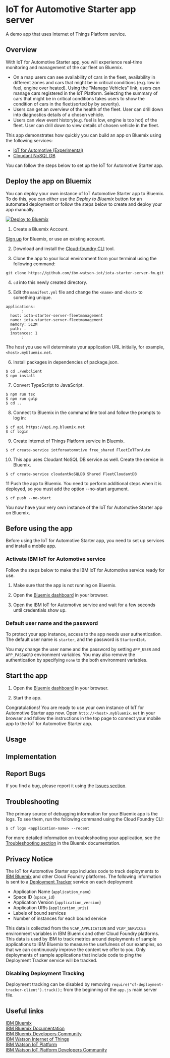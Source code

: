 # IoT for Automotive Starter app server
A demo app that uses Internet of Things Platform service.

## Overview
With IoT for Automotive Starter app, you will experience real-time monitoring and management of the car fleet on Bluemix.  
* On a map users can see availability of cars in the fleet, availability in different zones and cars that might be in critical conditions (e.g. low in fuel, engine over heated). Using the "Manage Vehicles" link, users can manage cars registered in the IoT Platform. Selecting the summary of cars that might be in critical conditions takes users to show the condition of cars in the fleet(sorted by by severity).  
* Users can get an overview of the health of the fleet. User can drill down into diagnostics details of a chosen vehicle.  
* Users can view event history(e.g. fuel is low, engine is too hot) of the fleet. User can drill down to view details of chosen vehicle in the fleet.

This app demonstrates how quickly you can build an app on Bluemix using the following services:

   * [IoT for Automotive (Experimental)](https://console.ng.bluemix.net/catalog/services/iot-for-automotive/)
   * [Cloudant NoSQL DB](https://console.ng.bluemix.net/catalog/services/cloudant-nosql-db/)

You can follow the steps below to set up the IoT for Automotive Starter app.

## Deploy the app on Bluemix
You can deploy your own instance of IoT Automotive Starter app to Bluemix.
To do this, you can either use the _Deploy to Bluemix_ button for an automated deployment or follow the steps below to create and deploy your app manually.

[![Deploy to Bluemix](https://bluemix.net/deploy/button.png)](https://bluemix.net/deploy?repository=https://github.com/ibm-watson-iot/iota-starter-server-fm.git)

1. Create a Bluemix Account.

  [Sign up][bluemix_signup_url] for Bluemix, or use an existing account.

2. Download and install the [Cloud-foundry CLI][cloud_foundry_url] tool.

3. Clone the app to your local environment from your terminal using the following command:

  ```
  git clone https://github.com/ibm-watson-iot/iota-starter-server-fm.git
  ```

4. `cd` into this newly created directory.

5. Edit the `manifest.yml` file and change the `<name>` and `<host>` to something unique.

  ```
  applications:
         :
    host: iota-starter-server-fleetmanagement
    name: iota-starter-server-fleetmanagement
    memory: 512M
    path: .
    instances: 1
         :
  ```
  The host you use will determinate your application URL initially, for example, `<host>.mybluemix.net`.

6. Install packages in dependencies of package.json.

  ```
  $ cd ./webclient
  $ npm install
  ```

7. Convert TypeScript to JavaScript.

  ```
  $ npm run tsc
  $ npm run gulp
  $ cd ..
  ```

8. Connect to Bluemix in the command line tool and follow the prompts to log in:

  ```
  $ cf api https://api.ng.bluemix.net
  $ cf login
  ```

9. Create Internet of Things Platform service in Bluemix.

  ```
  $ cf create-service iotforautomotive free_shared FleetIoTForAuto
  ```

10. This app uses Cloudant NoSQL DB service as well. Create the service in Bluemix.

  ```
  $ cf create-service cloudantNoSQLDB Shared FleetCloudantDB
  ```

11 Push the app to Bluemix. You need to perform additional steps when it is deployed, so you must add the option --no-start argument.
  ```
  $ cf push --no-start
  ```

You now have your very own instance of the IoT for Automotive Starter app on Bluemix.  

## Before using the app
Before using the IoT for Automotive Starter app, you need to set up services and install a mobile app.

### Activate IBM IoT for Automotive service  
Follow the steps below to make the IBM IoT for Automotive service ready for use.

1. Make sure that the app is not running on Bluemix.

2. Open the [Bluemix dashboard][bluemix_dashboard_url] in your browser.

3. Open the IBM IoT for Automotive service and wait for a few seconds until credentials show up.

### Default user name and the password

To protect your app instance, access to the app needs user authentication. The default user name is `starter`, and the password is `Starter4Iot`.

You may change the user name and the password by setting `APP_USER` and `APP_PASSWORD` environment variables. You may also remove the authentication by specifying `none` to the both environment variables.

## Start the app
1. Open the [Bluemix dashboard][bluemix_dashboard_url] in your browser.

2. Start the app.

Congratulations! You are ready to use your own instance of IoT for Automotive Starter app now. Open `http://<host>.mybluemix.net` in your browser and follow the instructions in the top page to connect your mobile app to the IoT for Automotive Starter app.

## Usage

## Implementation

## Report Bugs
If you find a bug, please report it using the [Issues section](https://github.com/ibm-watson-iot/iota-starter-server-fm/issues).

## Troubleshooting
The primary source of debugging information for your Bluemix app is the logs. To see them, run the following command using the Cloud Foundry CLI:

  ```
  $ cf logs <application-name> --recent
  ```
For more detailed information on troubleshooting your application, see the [Troubleshooting section](https://www.ng.bluemix.net/docs/troubleshoot/tr.html) in the Bluemix documentation.

## Privacy Notice

The IoT for Automotive Starter app includes code to track deployments to [IBM Bluemix](https://www.bluemix.net/) and other Cloud Foundry platforms. The following information is sent to a [Deployment Tracker](https://github.com/cloudant-labs/deployment-tracker) service on each deployment:

* Application Name (`application_name`)
* Space ID (`space_id`)
* Application Version (`application_version`)
* Application URIs (`application_uris`)
* Labels of bound services
* Number of instances for each bound service

This data is collected from the `VCAP_APPLICATION` and `VCAP_SERVICES` environment variables in IBM Bluemix and other Cloud Foundry platforms. This data is used by IBM to track metrics around deployments of sample applications to IBM Bluemix to measure the usefulness of our examples, so that we can continuously improve the content we offer to you. Only deployments of sample applications that include code to ping the Deployment Tracker service will be tracked.

### Disabling Deployment Tracking

Deployment tracking can be disabled by removing `require("cf-deployment-tracker-client").track();` from the beginning of the `app.js` main server file.

## Useful links
[IBM Bluemix](https://bluemix.net/)  
[IBM Bluemix Documentation](https://www.ng.bluemix.net/docs/)  
[IBM Bluemix Developers Community](http://developer.ibm.com/bluemix)  
[IBM Watson Internet of Things](http://www.ibm.com/internet-of-things/)  
[IBM Watson IoT Platform](http://www.ibm.com/internet-of-things/iot-solutions/watson-iot-platform/)  
[IBM Watson IoT Platform Developers Community](https://developer.ibm.com/iotplatform/)

[bluemix_dashboard_url]: https://console.ng.bluemix.net/dashboard/
[bluemix_signup_url]: https://console.ng.bluemix.net/registration/
[cloud_foundry_url]: https://github.com/cloudfoundry/cli
